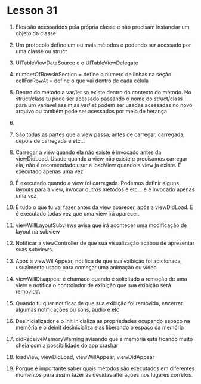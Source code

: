 #  Lesson 31

1) Eles são acessaddos pela própria classe e não precisam instanciar um objeto da classe

2) Um protocolo define um ou mais métodos e podendo ser acessado por uma classe ou struct

3) UITableViewDataSource e o UITableViewDelegate

4) numberOfRowsInSection = define o numero de linhas na seção
   cellForRowAt = define o que vai dentro de cada célula
   
5) Dentro do método a var/let so existe dentro do contexto do método. No struct/class tu pode ser acessado passando o nome do struct/class para um variável assim as var/let podem ser usadas acessadas no novo arquivo ou também pode ser acessados por meio de herança

6) 

7) São todas as partes que a view passa, antes de carregar, carregada, depois de carregada e etc...

8) Carregar a view quando ela não existe é invocado antes da viewDidLoad. Usado quando a view não existe  e precisamos carregar ela, não é recomendado usar a loadView quando a view ja existe. É executado apenas uma vez

9) É executado quando a view foi carregada. Podemos definir alguns layouts para a view, invocar outros métodos e etc... e é invocado apenas uma vez
 
10) É tudo o que tu vai fazer antes da view aparecer, após a viewDidLoad. E é executado todas vez que uma view irá aparecer.

11) viewWillLayoutSubviews avisa que irá acontecer uma modificação de layout na subview

12) Notificar a viewController de que sua visualização acabou de apresentar suas subviews.

13) Após a viewWillAppear, notifica de que sua exibição foi adicionada, usualmento usado  para começar uma animação ou video

14) viewWillDisappear é chamado quando é solicitado a remoção de uma view e notifica o controlador de exibição que sua exibição será removida\

15) Quando tu quer notificar de que sua exibição foi removida, encerrar algumas notificações ou sons, audio e etc

16) Desinicializador e o init inicializa as propriedades ocupando espaço na memória e o deinit desinicializa elas liberando o espaço da memória

17) didReceiveMemoryWarning avisando que a memória esta ficando muito cheia com a possibilidade do app crashar

18) loadView, viewDidLoad, viewWillAppear, viewDidAppear

19) Porque é importante saber quais métodos são executados em diferentes momentos para assim fazer as devidas alterações nos lugares corretos.
